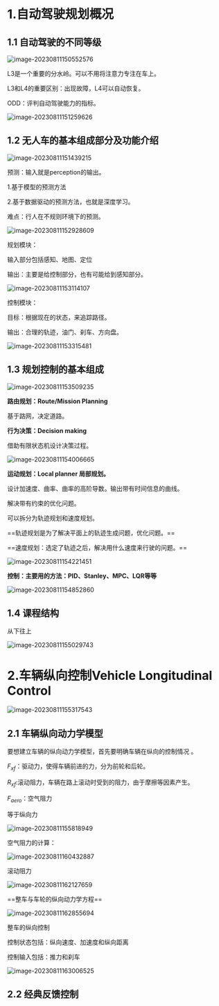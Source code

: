 # 1.自动驾驶规划概况

## 1.1 自动驾驶的不同等级

![image-20230811150552576](https://raw.githubusercontent.com/Howardcl/MyImage/main/img/202308111505683.png)

L3是一个重要的分水岭。可以不用将注意力专注在车上。

L3和L4的重要区别：出现故障，L4可以自动恢复。

ODD：评判自动驾驶能力的指标。

![image-20230811151259626](https://raw.githubusercontent.com/Howardcl/MyImage/main/img/202308111512697.png)

## 1.2 无人车的基本组成部分及功能介绍

![image-20230811151439215](https://raw.githubusercontent.com/Howardcl/MyImage/main/img/202308111514306.png)

预测：输入就是perception的输出。

1.基于模型的预测方法

2.基于数据驱动的预测方法，也就是深度学习。

难点：行人在不规则环境下的预测。

![image-20230811152928609](https://raw.githubusercontent.com/Howardcl/MyImage/main/img/202308111529739.png)

规划模块：

输入部分包括感知、地图、定位

输出：主要是给控制部分，也有可能给到感知部分。

![image-20230811153114107](https://raw.githubusercontent.com/Howardcl/MyImage/main/img/202308111531206.png)

控制模块：

目标：根据现在的状态，来追踪路径。

输出：合理的轨迹，油门、刹车、方向盘。

![image-20230811153315481](https://raw.githubusercontent.com/Howardcl/MyImage/main/img/202308111533595.png)

## 1.3 规划控制的基本组成



![image-20230811153509235](https://raw.githubusercontent.com/Howardcl/MyImage/main/img/202308111535345.png)

**路由规划：Route/Mission Planning**

基于路网，决定道路。

**行为决策：Decision making**

借助有限状态机设计决策过程。



![image-20230811154006665](https://raw.githubusercontent.com/Howardcl/MyImage/main/img/202308111540780.png)

**运动规划：Local planner 局部规划。**

设计加速度、曲率、曲率的高阶导数。输出带有时间信息的曲线。

解决带有约束的优化问题。

可以拆分为轨迹规划和速度规划。

==轨迹规划是为了解决平面上的轨迹生成问题，优化问题。==

==速度规划：选定了轨迹之后，解决用什么速度来行驶的问题。==

![image-20230811154221451](https://raw.githubusercontent.com/Howardcl/MyImage/main/img/202308111542576.png)

**控制：主要用的方法：PID、Stanley、MPC、LQR等等**

![image-20230811154852860](https://raw.githubusercontent.com/Howardcl/MyImage/main/img/202308111548950.png)

## 1.4 课程结构

从下往上

![image-20230811155029743](https://raw.githubusercontent.com/Howardcl/MyImage/main/img/202308111550804.png)

# 2.车辆纵向控制Vehicle Longitudinal Control

![image-20230811155317543](https://raw.githubusercontent.com/Howardcl/MyImage/main/img/202308111553594.png)

## 2.1 车辆纵向动力学模型

要想建立车辆的纵向动力学模型，首先要明确车辆在纵向的控制情况 。

$F_{xf}$：驱动力，使得车辆前进的力，分为前轮和后轮。

$R_{xf}$:滚动阻力，车辆在路上滚动时受到的阻力，由于摩擦等因素产生。

$F_{aero}$：空气阻力

等于纵向力

![image-20230811155818949](https://raw.githubusercontent.com/Howardcl/MyImage/main/img/202308111558064.png)

空气阻力的计算：

![image-20230811160432887](https://raw.githubusercontent.com/Howardcl/MyImage/main/img/202308111604995.png)

滚动阻力

![image-20230811162127659](https://raw.githubusercontent.com/Howardcl/MyImage/main/img/202308111621812.png)

==整车与车轮的纵向动力学方程==

![image-20230811162855694](https://raw.githubusercontent.com/Howardcl/MyImage/main/img/202308111628792.png)

整车的纵向控制

控制状态包括：纵向速度、加速度和纵向距离

控制输入包括：推力和刹车

![image-20230811163006525](https://raw.githubusercontent.com/Howardcl/MyImage/main/img/202308111630609.png)

## 2.2 经典反馈控制